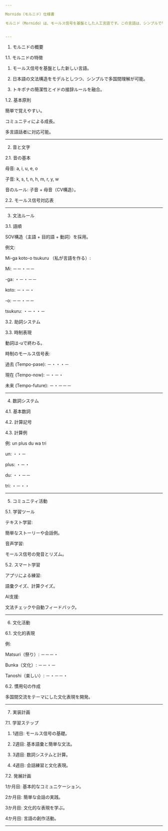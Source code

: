 ```yaml
---

Mornido（モルニド）仕様書

モルニド（Mornido）は、モールス信号を基盤とした人工言語です。この言語は、シンプルで学びやすく、多国間でのコミュニケーションを目指しています。


---
```


1. モルニドの概要

1.1. モルニドの特徴

1. モールス信号を基盤とした新しい言語。


2. 日本語の文法構造をモデルとしつつ、シンプルで多国間理解が可能。


3. トキポナの簡潔性とイドの接辞ルールを融合。



1.2. 基本原則

簡単で覚えやすい。

コミュニティによる成長。

多言語話者に対応可能。



---

2. 音と文字

2.1. 音の基本

母音: a, i, u, e, o

子音: k, s, t, n, h, m, r, y, w

音のルール: 子音 + 母音（CV構造）。


2.2. モールス信号対応表


---

3. 文法ルール

3.1. 語順

SOV構造（主語 + 目的語 + 動詞）を採用。

例文:

Mi-ga koto-o tsukuru （私が言語を作る）:

Mi: －－・－－

-ga: ・－・－－

koto: －・－・

-o: －－・－－

tsukuru: ・－・・－




3.2. 助詞システム

3.3. 時制表現

動詞は-uで終わる。

時制のモールス信号表:

過去 (Tempo-pase): －・・・－

現在 (Tempo-now): －・－・

未来 (Tempo-future): －・－－－




---

4. 数詞システム

4.1. 基本数詞

4.2. 計算記号

4.3. 計算例

例: un plus du wa tri

un: ・・－

plus: ・－・

du: ・・－－

tri: ・－・・




---

5. コミュニティ活動

5.1. 学習ツール

テキスト学習:

簡単なストーリーや会話例。


音声学習:

モールス信号の発音とリズム。



5.2. スマート学習

アプリによる練習:

語彙クイズ、計算クイズ。


AI支援:

文法チェックや自動フィードバック。




---

6. 文化活動

6.1. 文化的表現

例:

Matsuri（祭り）: －－－・

Bunka（文化）: －－・－

Tanoshi（楽しい）: －・－－・



6.2. 慣用句の作成

多国間交流をテーマにした文化表現を開発。



---

7. 実装計画

7.1. 学習ステップ

1. 1週目: モールス信号の基礎。


2. 2週目: 基本語彙と簡単な文法。


3. 3週目: 数詞システムと計算。


4. 4週目: 会話練習と文化表現。



7.2. 発展計画

1か月目: 基本的なコミュニケーション。

2か月目: 簡単な会話の実践。

3か月目: 文化的な表現を学ぶ。

4か月目: 言語の創作活動。



---


